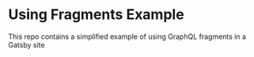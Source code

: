 # Using Fragments Example

This repo contains a simplified example of using GraphQL fragments in a Gatsby site
